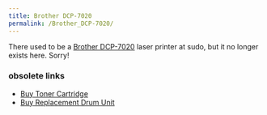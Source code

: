 ```yaml
---
title: Brother DCP-7020
permalink: /Brother_DCP-7020/
---
```


There used to be a [Brother DCP-7020](http://www.brother-usa.com/MFC/ModelDetail/4/DCP7020/Overview) laser printer at sudo, but it no longer exists here. Sorry!

### obsolete links

-   [Buy Toner Cartridge](http://brother.links.channelintelligence.com/pages/prices.asp?sSKU=TN350&nRGID=1105&sCT=MFCDetailPage)
-   [Buy Replacement Drum Unit](http://brother.links.channelintelligence.com/pages/prices.asp?sSKU=DR350&nRGID=1105&sCT=MFCDetailPage)
